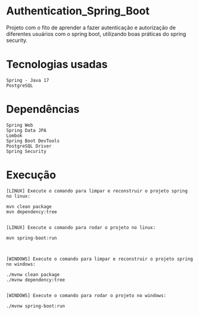 # Authentication_Spring_Boot

Projeto com o fito de aprender a fazer autenticação e autorização de diferentes usuários com o spring boot, utilizando boas práticas do spring security. 


# Tecnologias usadas

    Spring - Java 17
    PostgreSQL


# Dependências

    Spring Web
    Spring Data JPA
    Lombok
    Spring Boot DevTools
    PostgreSQL Driver
    Spring Security


# Execução

    [LINUX] Execute o comando para limpar e reconstruir o projeto spring no linux:

    mvn clean package
    mvn dependency:tree

    
    [LINUX] Execute o comando para rodar o projeto no linux:

    mvn spring-boot:run
        


    [WINDOWS] Execute o comando para limpar e reconstruir o projeto spring no windows:
    
    ./mvnw clean package
    ./mvnw dependency:tree

    
    [WINDOWS] Execute o comando para rodar o projeto no windows:

    ./mvnw spring-boot:run